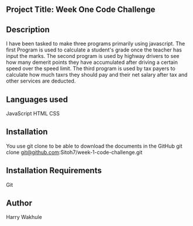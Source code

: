 ## Project Title: Week One Code Challenge

## Description
I have been tasked to make three programs primarily using javascript.
The first Program is used to calculate a student's grade once the teacher has input the marks.
The second program is used by highway drivers to see how many demerit points they have accumulated after driving a certain speed over the speed limit.
The third program is used by tax payers to calculate how much taxrs they should pay and their net salary after tax and other 
services are deducted.

## Languages used
JavaScript
HTML
CSS

## Installation
You use git clone to be able to download the documents in the GitHub
git clone git@github.com:Sitoh7/week-1-code-challenge.git

## Installation Requirements
Git

## Author
Harry Wakhule